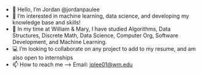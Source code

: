 - 👋 Hello, I’m Jordan @jordanpaulee
- 👀 I’m interested in machine learning, data science, and developing my knowledge base and skills!
- 🌱 In my time at William & Mary, I have studied Algorithms, Data Structures, Discrete Math, Data Science, Computer Org, Software Development, and Machine Learning.
- 💻 I’m looking to collaborate on any project to add to my resume, and am also open to internships
- 📫 How to reach me --> Email: jplee01@wm.edu

<!---
jordanpualee/jordanpualee is a ✨ special ✨ repository because its `README.md` (this file) appears on your GitHub profile.
You can click the Preview link to take a look at your changes.
--->
